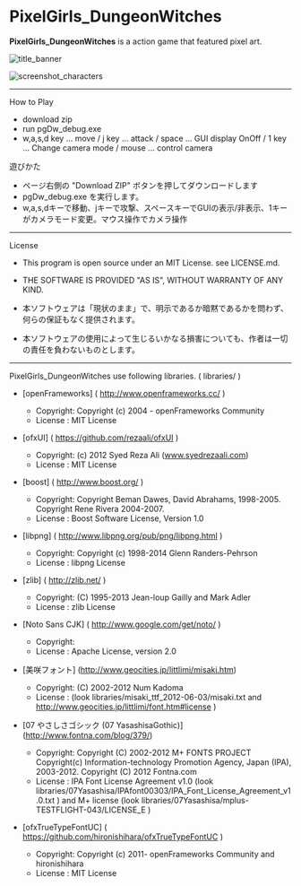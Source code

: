 PixelGirls_DungeonWitches
===========================

**PixelGirls_DungeonWitches** is a action game that featured pixel art.


![title_banner](https://github.com/doc1oo/PixelGirls_DungeonWitches/wiki/img/title_banner.png)

![screenshot_characters](https://github.com/doc1oo/PixelGirls_DungeonWitches/wiki/img/screenshot_char.png)

---

How to Play

- download zip
- run pgDw_debug.exe
- w,a,s,d key ... move / j key ... attack / space ... GUI display OnOff / 1 key ... Change camera mode / mouse ... control camera

遊びかた
- ページ右側の "Download ZIP" ボタンを押してダウンロードします
- pgDw_debug.exe を実行します。
- w,a,s,dキーで移動、jキーで攻撃、スペースキーでGUIの表示/非表示、1キーがカメラモード変更。マウス操作でカメラ操作

---

License

- This program is open source under an MIT License. see LICENSE.md.
- THE SOFTWARE IS PROVIDED "AS IS", WITHOUT WARRANTY OF ANY KIND.

- 本ソフトウェアは「現状のまま」で、明示であるか暗黙であるかを問わず、何らの保証もなく提供されます。   
- 本ソフトウェアの使用によって生じるいかなる損害についても、作者は一切の責任を負わないものとします。

---

PixelGirls_DungeonWitches use following libraries. ( libraries/ )

* [openFrameworks] ( http://www.openframeworks.cc/ )
  - Copyright: Copyright (c) 2004 - openFrameworks Community
  - License  : MIT License

* [ofxUI] ( https://github.com/rezaali/ofxUI )
  - Copyright: (c) 2012 Syed Reza Ali (www.syedrezaali.com)
  - License  : MIT License

* [boost] ( http://www.boost.org/ )
  - Copyright: Copyright Beman Dawes, David Abrahams, 1998-2005. Copyright Rene Rivera 2004-2007.
  - License  : Boost Software License, Version 1.0

* [libpng] ( http://www.libpng.org/pub/png/libpng.html )
  - Copyright: Copyright (c) 1998-2014 Glenn Randers-Pehrson
  - License  : libpng License

* [zlib] ( http://zlib.net/ )
  - Copyright:  (C) 1995-2013 Jean-loup Gailly and Mark Adler
  - License  : zlib License

* [Noto Sans CJK] ( http://www.google.com/get/noto/ )
  - Copyright: 
  - License  : Apache License, version 2.0 

* [美咲フォント] (http://www.geocities.jp/littlimi/misaki.htm)
  - Copyright: (C) 2002-2012 Num Kadoma
  - License  : (look libraries/misaki_ttf_2012-06-03/misaki.txt and http://www.geocities.jp/littlimi/font.htm#license )

* [07 やさしさゴシック (07 YasashisaGothic)] (http://www.fontna.com/blog/379/)
  - Copyright: Copyright (C) 2002-2012 M+ FONTS PROJECT
               Copyright(c) Information-technology Promotion Agency, Japan (IPA), 2003-2012.
               Copyright (C) 2012 Fontna.com
  - License  : IPA Font License Agreement v1.0 (look libraries/07Yasashisa/IPAfont00303/IPA_Font_License_Agreement_v1.0.txt )
               and M+ license (look libraries/07Yasashisa/mplus-TESTFLIGHT-043/LICENSE_E )

* [ofxTrueTypeFontUC] ( https://github.com/hironishihara/ofxTrueTypeFontUC )
  - Copyright: Copyright (c) 2011- openFrameworks Community and hironishihara
  - License  : MIT License
